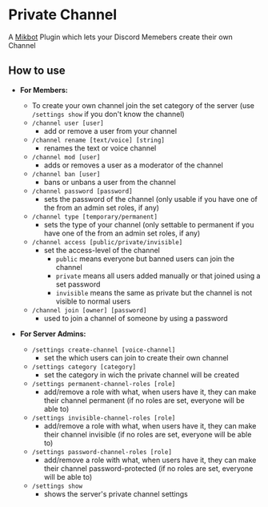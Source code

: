 # Private Channel
A [Mikbot](https://github.com/DrSchlaubi/mikbot) Plugin which lets your Discord Memebers create their own Channel

## How to use

- **For Members:**
  - To create your own channel join the set category of the server (use `/settings show` if you don't know the channel)
  - `/channel user [user]`
    - add or remove a user from your channel
  - `/channel rename [text/voice] [string]`
    - renames the text or voice channel
  - `/channel mod [user]`
    - adds or removes a user as a moderator of the channel
  - `/channel ban [user]`
    - bans or unbans a user from the channel
  - `/channel password [password]`
    - sets the password of the channel (only usable if you have one of the from an admin set roles, if any)
  - `/channel type [temporary/permanent]`
    - sets the type of your channel (only settable to permanent if you have one of the from an admin set roles, if any)
  - `/channel access [public/private/invisible]`
    - set the access-level of the channel
      - `public` means everyone but banned users can join the channel
      - `private` means all users added manually or that joined using a set password
      - `invisible` means the same as private but the channel is not visible to normal users
  - `/channel join [owner] [password]`
    - used to join a channel of someone by using a password


- **For Server Admins:**
  - `/settings create-channel [voice-channel]`
    - set the which users can join to create their own channel
  - `/settings category [category]`
    - set the category in wich the private channel will be created
  - `/settings permanent-channel-roles [role]`
    - add/remove a role with what, when users have it, they can make their channel permanent (if no roles are set, everyone will be able to)
  - `/settings invisible-channel-roles [role]`
    - add/remove a role with what, when users have it, they can make their channel invisible (if no roles are set, everyone will be able to)
  - `/settings password-channel-roles [role]`
    - add/remove a role with what, when users have it, they can make their channel password-protected (if no roles are set, everyone will be able to)
  - `/settings show`
    - shows the server's private channel settings